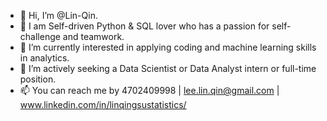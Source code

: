 - 👋 Hi, I’m @Lin-Qin.
- 👀 I am Self-driven Python & SQL lover who has a passion for self-challenge and teamwork.
- 🌱 I’m currently interested in applying coding and machine learning skills in analytics.
- 💞️ I’m actively seeking a Data Scientist or Data Analyst intern or full-time position.
- 📫 You can reach me by 4702409998 | lee.lin.qin@gmail.com | www.linkedin.com/in/linqingsustatistics/

